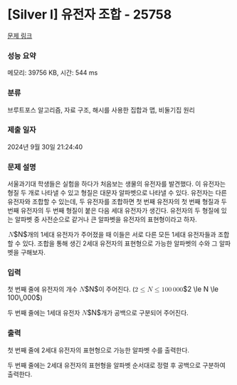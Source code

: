 # [Silver I] 유전자 조합 - 25758 

[문제 링크](https://www.acmicpc.net/problem/25758) 

### 성능 요약

메모리: 39756 KB, 시간: 544 ms

### 분류

브루트포스 알고리즘, 자료 구조, 해시를 사용한 집합과 맵, 비둘기집 원리

### 제출 일자

2024년 9월 30일 21:24:40

### 문제 설명

<p>서울과기대 학생들은 실험을 하다가 처음보는 생물의 유전자를 발견했다. 이 유전자는 형질 두 개로 나타낼 수 있고 형질은 대문자 알파벳으로 나타낼 수 있다. 유전자는 다른 유전자와 조합할 수 있는데, 두 유전자를 조합하면 첫 번째 유전자의 첫 번째 형질과 두 번째 유전자의 두 번째 형질이 붙은 다음 세대 유전자가 생긴다. 유전자의 두 형질에 있는 알파벳 중 사전순으로 같거나 큰 알파벳을 유전자의 표현형이라고 하자.</p>

<p><mjx-container class="MathJax" jax="CHTML" style="font-size: 109%; position: relative;"> <mjx-math class="MJX-TEX" aria-hidden="true"><mjx-mi class="mjx-i"><mjx-c class="mjx-c1D441 TEX-I"></mjx-c></mjx-mi></mjx-math><mjx-assistive-mml unselectable="on" display="inline"><math xmlns="http://www.w3.org/1998/Math/MathML"><mi>N</mi></math></mjx-assistive-mml><span aria-hidden="true" class="no-mathjax mjx-copytext">$N$</span></mjx-container>개의 1세대 유전자가 주어졌을 때 이들은 서로 다른 모든 1세대 유전자들과 조합할 수 있다. 조합을 통해 생긴 2세대 유전자의 표현형으로 가능한 알파벳의 수와 그 알파벳을 구해보자.</p>

### 입력 

 <p>첫 번째 줄에 유전자의 개수 <mjx-container class="MathJax" jax="CHTML" style="font-size: 109%; position: relative;"><mjx-math class="MJX-TEX" aria-hidden="true"><mjx-mi class="mjx-i"><mjx-c class="mjx-c1D441 TEX-I"></mjx-c></mjx-mi></mjx-math><mjx-assistive-mml unselectable="on" display="inline"><math xmlns="http://www.w3.org/1998/Math/MathML"><mi>N</mi></math></mjx-assistive-mml><span aria-hidden="true" class="no-mathjax mjx-copytext">$N$</span></mjx-container>이 주어진다. (<mjx-container class="MathJax" jax="CHTML" style="font-size: 109%; position: relative;"><mjx-math class="MJX-TEX" aria-hidden="true"><mjx-mn class="mjx-n"><mjx-c class="mjx-c32"></mjx-c></mjx-mn><mjx-mo class="mjx-n" space="4"><mjx-c class="mjx-c2264"></mjx-c></mjx-mo><mjx-mi class="mjx-i" space="4"><mjx-c class="mjx-c1D441 TEX-I"></mjx-c></mjx-mi><mjx-mo class="mjx-n" space="4"><mjx-c class="mjx-c2264"></mjx-c></mjx-mo><mjx-mn class="mjx-n" space="4"><mjx-c class="mjx-c31"></mjx-c><mjx-c class="mjx-c30"></mjx-c><mjx-c class="mjx-c30"></mjx-c></mjx-mn><mjx-mstyle><mjx-mspace style="width: 0.167em;"></mjx-mspace></mjx-mstyle><mjx-mn class="mjx-n"><mjx-c class="mjx-c30"></mjx-c><mjx-c class="mjx-c30"></mjx-c><mjx-c class="mjx-c30"></mjx-c></mjx-mn></mjx-math><mjx-assistive-mml unselectable="on" display="inline"><math xmlns="http://www.w3.org/1998/Math/MathML"><mn>2</mn><mo>≤</mo><mi>N</mi><mo>≤</mo><mn>100</mn><mstyle scriptlevel="0"><mspace width="0.167em"></mspace></mstyle><mn>000</mn></math></mjx-assistive-mml><span aria-hidden="true" class="no-mathjax mjx-copytext">$2 \le N \le 100\,000$</span></mjx-container>)</p>

<p>두 번째 줄에는 1세대 유전자 <mjx-container class="MathJax" jax="CHTML" style="font-size: 109%; position: relative;"><mjx-math class="MJX-TEX" aria-hidden="true"><mjx-mi class="mjx-i"><mjx-c class="mjx-c1D441 TEX-I"></mjx-c></mjx-mi></mjx-math><mjx-assistive-mml unselectable="on" display="inline"><math xmlns="http://www.w3.org/1998/Math/MathML"><mi>N</mi></math></mjx-assistive-mml><span aria-hidden="true" class="no-mathjax mjx-copytext">$N$</span></mjx-container>개가 공백으로 구분되어 주어진다.</p>

### 출력 

 <p>첫 번째 줄에 2세대 유전자의 표현형으로 가능한 알파벳 수를 출력한다.</p>

<p>두 번째 줄에는 2세대 유전자의 표현형을 알파벳 순서대로 정렬 후 공백으로 구분하여 출력한다.</p>

